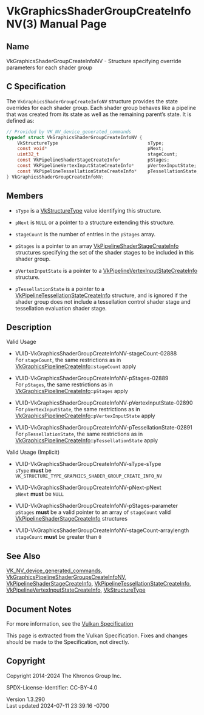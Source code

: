 # VkGraphicsShaderGroupCreateInfoNV(3) Manual Page

## Name

VkGraphicsShaderGroupCreateInfoNV - Structure specifying override
parameters for each shader group



## <a href="#_c_specification" class="anchor"></a>C Specification

The `VkGraphicsShaderGroupCreateInfoNV` structure provides the state
overrides for each shader group. Each shader group behaves like a
pipeline that was created from its state as well as the remaining
parent’s state. It is defined as:

``` c
// Provided by VK_NV_device_generated_commands
typedef struct VkGraphicsShaderGroupCreateInfoNV {
    VkStructureType                                 sType;
    const void*                                     pNext;
    uint32_t                                        stageCount;
    const VkPipelineShaderStageCreateInfo*          pStages;
    const VkPipelineVertexInputStateCreateInfo*     pVertexInputState;
    const VkPipelineTessellationStateCreateInfo*    pTessellationState;
} VkGraphicsShaderGroupCreateInfoNV;
```

## <a href="#_members" class="anchor"></a>Members

- `sType` is a [VkStructureType](https://registry.khronos.org/vulkan/specs/1.3-extensions/man/html/VkStructureType.html) value identifying
  this structure.

- `pNext` is `NULL` or a pointer to a structure extending this
  structure.

- `stageCount` is the number of entries in the `pStages` array.

- `pStages` is a pointer to an array
  [VkPipelineShaderStageCreateInfo](https://registry.khronos.org/vulkan/specs/1.3-extensions/man/html/VkPipelineShaderStageCreateInfo.html)
  structures specifying the set of the shader stages to be included in
  this shader group.

- `pVertexInputState` is a pointer to a
  [VkPipelineVertexInputStateCreateInfo](https://registry.khronos.org/vulkan/specs/1.3-extensions/man/html/VkPipelineVertexInputStateCreateInfo.html)
  structure.

- `pTessellationState` is a pointer to a
  [VkPipelineTessellationStateCreateInfo](https://registry.khronos.org/vulkan/specs/1.3-extensions/man/html/VkPipelineTessellationStateCreateInfo.html)
  structure, and is ignored if the shader group does not include a
  tessellation control shader stage and tessellation evaluation shader
  stage.

## <a href="#_description" class="anchor"></a>Description

Valid Usage

- <a href="#VUID-VkGraphicsShaderGroupCreateInfoNV-stageCount-02888"
  id="VUID-VkGraphicsShaderGroupCreateInfoNV-stageCount-02888"></a>
  VUID-VkGraphicsShaderGroupCreateInfoNV-stageCount-02888  
  For `stageCount`, the same restrictions as in
  [VkGraphicsPipelineCreateInfo](https://registry.khronos.org/vulkan/specs/1.3-extensions/man/html/VkGraphicsPipelineCreateInfo.html)::`stageCount`
  apply

- <a href="#VUID-VkGraphicsShaderGroupCreateInfoNV-pStages-02889"
  id="VUID-VkGraphicsShaderGroupCreateInfoNV-pStages-02889"></a>
  VUID-VkGraphicsShaderGroupCreateInfoNV-pStages-02889  
  For `pStages`, the same restrictions as in
  [VkGraphicsPipelineCreateInfo](https://registry.khronos.org/vulkan/specs/1.3-extensions/man/html/VkGraphicsPipelineCreateInfo.html)::`pStages`
  apply

- <a
  href="#VUID-VkGraphicsShaderGroupCreateInfoNV-pVertexInputState-02890"
  id="VUID-VkGraphicsShaderGroupCreateInfoNV-pVertexInputState-02890"></a>
  VUID-VkGraphicsShaderGroupCreateInfoNV-pVertexInputState-02890  
  For `pVertexInputState`, the same restrictions as in
  [VkGraphicsPipelineCreateInfo](https://registry.khronos.org/vulkan/specs/1.3-extensions/man/html/VkGraphicsPipelineCreateInfo.html)::`pVertexInputState`
  apply

- <a
  href="#VUID-VkGraphicsShaderGroupCreateInfoNV-pTessellationState-02891"
  id="VUID-VkGraphicsShaderGroupCreateInfoNV-pTessellationState-02891"></a>
  VUID-VkGraphicsShaderGroupCreateInfoNV-pTessellationState-02891  
  For `pTessellationState`, the same restrictions as in
  [VkGraphicsPipelineCreateInfo](https://registry.khronos.org/vulkan/specs/1.3-extensions/man/html/VkGraphicsPipelineCreateInfo.html)::`pTessellationState`
  apply

Valid Usage (Implicit)

- <a href="#VUID-VkGraphicsShaderGroupCreateInfoNV-sType-sType"
  id="VUID-VkGraphicsShaderGroupCreateInfoNV-sType-sType"></a>
  VUID-VkGraphicsShaderGroupCreateInfoNV-sType-sType  
  `sType` **must** be
  `VK_STRUCTURE_TYPE_GRAPHICS_SHADER_GROUP_CREATE_INFO_NV`

- <a href="#VUID-VkGraphicsShaderGroupCreateInfoNV-pNext-pNext"
  id="VUID-VkGraphicsShaderGroupCreateInfoNV-pNext-pNext"></a>
  VUID-VkGraphicsShaderGroupCreateInfoNV-pNext-pNext  
  `pNext` **must** be `NULL`

- <a href="#VUID-VkGraphicsShaderGroupCreateInfoNV-pStages-parameter"
  id="VUID-VkGraphicsShaderGroupCreateInfoNV-pStages-parameter"></a>
  VUID-VkGraphicsShaderGroupCreateInfoNV-pStages-parameter  
  `pStages` **must** be a valid pointer to an array of `stageCount`
  valid
  [VkPipelineShaderStageCreateInfo](https://registry.khronos.org/vulkan/specs/1.3-extensions/man/html/VkPipelineShaderStageCreateInfo.html)
  structures

- <a href="#VUID-VkGraphicsShaderGroupCreateInfoNV-stageCount-arraylength"
  id="VUID-VkGraphicsShaderGroupCreateInfoNV-stageCount-arraylength"></a>
  VUID-VkGraphicsShaderGroupCreateInfoNV-stageCount-arraylength  
  `stageCount` **must** be greater than `0`

## <a href="#_see_also" class="anchor"></a>See Also

[VK_NV_device_generated_commands](https://registry.khronos.org/vulkan/specs/1.3-extensions/man/html/VK_NV_device_generated_commands.html),
[VkGraphicsPipelineShaderGroupsCreateInfoNV](https://registry.khronos.org/vulkan/specs/1.3-extensions/man/html/VkGraphicsPipelineShaderGroupsCreateInfoNV.html),
[VkPipelineShaderStageCreateInfo](https://registry.khronos.org/vulkan/specs/1.3-extensions/man/html/VkPipelineShaderStageCreateInfo.html),
[VkPipelineTessellationStateCreateInfo](https://registry.khronos.org/vulkan/specs/1.3-extensions/man/html/VkPipelineTessellationStateCreateInfo.html),
[VkPipelineVertexInputStateCreateInfo](https://registry.khronos.org/vulkan/specs/1.3-extensions/man/html/VkPipelineVertexInputStateCreateInfo.html),
[VkStructureType](https://registry.khronos.org/vulkan/specs/1.3-extensions/man/html/VkStructureType.html)

## <a href="#_document_notes" class="anchor"></a>Document Notes

For more information, see the <a
href="https://registry.khronos.org/vulkan/specs/1.3-extensions/html/vkspec.html#VkGraphicsShaderGroupCreateInfoNV"
target="_blank" rel="noopener">Vulkan Specification</a>

This page is extracted from the Vulkan Specification. Fixes and changes
should be made to the Specification, not directly.

## <a href="#_copyright" class="anchor"></a>Copyright

Copyright 2014-2024 The Khronos Group Inc.

SPDX-License-Identifier: CC-BY-4.0

Version 1.3.290  
Last updated 2024-07-11 23:39:16 -0700
